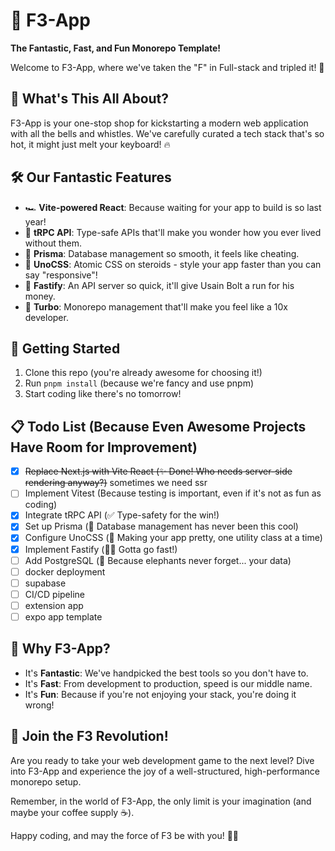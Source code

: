 # 🚀 F3-App

**The Fantastic, Fast, and Fun Monorepo Template!**

Welcome to F3-App, where we've taken the "F" in Full-stack and tripled it! 🎉

## 🌟 What's This All About?

F3-App is your one-stop shop for kickstarting a modern web application with all the bells and whistles. We've carefully curated a tech stack that's so hot, it might just melt your keyboard! 🔥

## 🛠️ Our Fantastic Features

- 🏎️ **Vite-powered React**: Because waiting for your app to build is so last year!
- 🔮 **tRPC API**: Type-safe APIs that'll make you wonder how you ever lived without them.
- 💾 **Prisma**: Database management so smooth, it feels like cheating.
- 🎨 **UnoCSS**: Atomic CSS on steroids - style your app faster than you can say "responsive"!
- 🚄 **Fastify**: An API server so quick, it'll give Usain Bolt a run for his money.
- 🧰 **Turbo**: Monorepo management that'll make you feel like a 10x developer.

## 🚦 Getting Started

1. Clone this repo (you're already awesome for choosing it!)
2. Run `pnpm install` (because we're fancy and use pnpm)
3. Start coding like there's no tomorrow!

## 📋 Todo List (Because Even Awesome Projects Have Room for Improvement)

- [x] ~~Replace Next.js with Vite React (✨ Done! Who needs server-side rendering anyway?)~~ sometimes we need ssr
- [ ] Implement Vitest (Because testing is important, even if it's not as fun as coding)
- [x] Integrate tRPC API (✅ Type-safety for the win!)
- [x] Set up Prisma (💽 Database management has never been this cool)
- [x] Configure UnoCSS (🎨 Making your app pretty, one utility class at a time)
- [x] Implement Fastify (🏃‍♂️ Gotta go fast!)
- [ ] Add PostgreSQL (🐘 Because elephants never forget... your data)
- [ ] docker deployment
- [ ] supabase
- [ ] CI/CD pipeline
- [ ] extension app
- [ ] expo app template

## 🤔 Why F3-App?

- It's **Fantastic**: We've handpicked the best tools so you don't have to.
- It's **Fast**: From development to production, speed is our middle name.
- It's **Fun**: Because if you're not enjoying your stack, you're doing it wrong!

## 🎉 Join the F3 Revolution!

Are you ready to take your web development game to the next level? Dive into F3-App and experience the joy of a well-structured, high-performance monorepo setup.

Remember, in the world of F3-App, the only limit is your imagination (and maybe your coffee supply ☕).

Happy coding, and may the force of F3 be with you! 🚀✨
